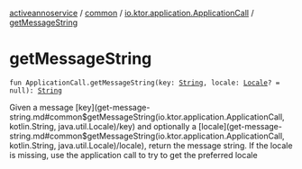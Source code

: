 [activeannoservice](../../index.md) / [common](../index.md) / [io.ktor.application.ApplicationCall](index.md) / [getMessageString](./get-message-string.md)

# getMessageString

`fun ApplicationCall.getMessageString(key: `[`String`](https://kotlinlang.org/api/latest/jvm/stdlib/kotlin/-string/index.html)`, locale: `[`Locale`](https://docs.oracle.com/javase/6/docs/api/java/util/Locale.html)`? = null): `[`String`](https://kotlinlang.org/api/latest/jvm/stdlib/kotlin/-string/index.html)

Given a message [key](get-message-string.md#common$getMessageString(io.ktor.application.ApplicationCall, kotlin.String, java.util.Locale)/key) and optionally a [locale](get-message-string.md#common$getMessageString(io.ktor.application.ApplicationCall, kotlin.String, java.util.Locale)/locale), return the message string. If the locale is missing, use the application call to try to get the
preferred locale


